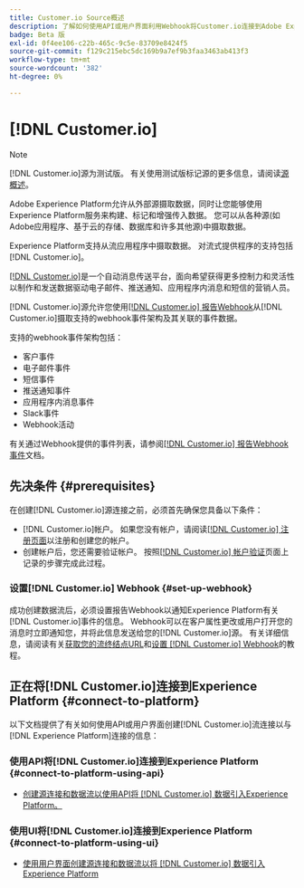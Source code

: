 ```yaml
---
title: Customer.io Source概述
description: 了解如何使用API或用户界面利用Webhook将Customer.io连接到Adobe Experience Platform
badge: Beta 版
exl-id: 0f4ee106-c22b-465c-9c5e-83709e8424f5
source-git-commit: f129c215ebc5dc169b9a7ef9b3faa3463ab413f3
workflow-type: tm+mt
source-wordcount: '382'
ht-degree: 0%

---
```


# [!DNL Customer.io]

>[!NOTE]
>
>[!DNL Customer.io]源为测试版。 有关使用测试版标记源的更多信息，请阅读[源概述](../../home.md#terms-and-conditions)。

Adobe Experience Platform允许从外部源摄取数据，同时让您能够使用Experience Platform服务来构建、标记和增强传入数据。 您可以从各种源(如Adobe应用程序、基于云的存储、数据库和许多其他源)中摄取数据。

Experience Platform支持从流应用程序中摄取数据。 对流式提供程序的支持包括[!DNL Customer.io]。

[[!DNL Customer.io]](https://customer.io/)是一个自动消息传送平台，面向希望获得更多控制力和灵活性以制作和发送数据驱动电子邮件、推送通知、应用程序内消息和短信的营销人员。

[!DNL Customer.io]源允许您使用[[!DNL Customer.io] 报告Webhook](https://customer.io/docs/api/webhooks/)从[!DNL Customer.io]摄取支持的webhook事件架构及其关联的事件数据。

支持的webhook事件架构包括：

* 客户事件
* 电子邮件事件
* 短信事件
* 推送通知事件
* 应用程序内消息事件
* Slack事件
* Webhook活动

有关通过Webhook提供的事件列表，请参阅[[!DNL Customer.io] 报告Webhook事件](https://customer.io/docs/webhooks/#events)文档。

## 先决条件 {#prerequisites}

在创建[!DNL Customer.io]源连接之前，必须首先确保您具备以下条件：

* [!DNL Customer.io]帐户。 如果您没有帐户，请阅读[[!DNL Customer.io] 注册页面](https://fly.customer.io/signup)以注册和创建您的帐户。
* 创建帐户后，您还需要验证帐户。 按照[[!DNL Customer.io] 帐户验证](https://customer.io/docs/account-verification/)页面上记录的步骤完成此过程。

### 设置[!DNL Customer.io] Webhook {#set-up-webhook}

成功创建数据流后，必须设置报告Webhook以通知Experience Platform有关[!DNL Customer.io]事件的信息。 Webhook可以在客户属性更改或用户打开您的消息时立即通知您，并将此信息发送给您的[!DNL Customer.io]源。 有关详细信息，请阅读有关[获取您的流终结点URL](../../tutorials/ui/create/marketing-automation/customerio-webhook.md#get-streaming-endpoint)和[设置 [!DNL Customer.io] Webhook](../../tutorials/ui/create/marketing-automation/customerio-webhook.md#set-up-webhook)的教程。

## 正在将[!DNL Customer.io]连接到Experience Platform {#connect-to-platform}

以下文档提供了有关如何使用API或用户界面创建[!DNL Customer.io]流连接以与[!DNL Experience Platform]连接的信息：

### 使用API将[!DNL Customer.io]连接到Experience Platform {#connect-to-platform-using-api}

* [创建源连接和数据流以使用API将 [!DNL Customer.io] 数据引入Experience Platform。](../../tutorials/api/create/marketing-automation/customerio-webhook.md)

### 使用UI将[!DNL Customer.io]连接到Experience Platform {#connect-to-platform-using-ui}

* [使用用户界面创建源连接和数据流以将 [!DNL Customer.io] 数据引入Experience Platform](../../tutorials/ui/create/marketing-automation/customerio-webhook.md)
